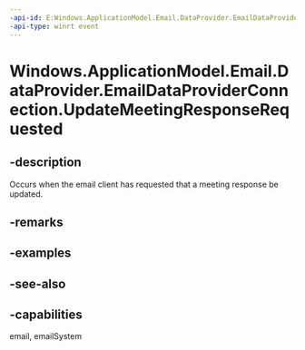 ```yaml
---
-api-id: E:Windows.ApplicationModel.Email.DataProvider.EmailDataProviderConnection.UpdateMeetingResponseRequested
-api-type: winrt event
---
```


<!-- Event syntax
public event Windows.Foundation.TypedEventHandler UpdateMeetingResponseRequested<Windows.ApplicationModel.Email.DataProvider.EmailDataProviderConnection,  Windows.ApplicationModel.Email.DataProvider.EmailMailboxUpdateMeetingResponseRequestEventArgs>
-->

# Windows.ApplicationModel.Email.DataProvider.EmailDataProviderConnection.UpdateMeetingResponseRequested

## -description
Occurs when the email client has requested that a meeting response be updated.

## -remarks

## -examples

## -see-also

## -capabilities
email, emailSystem
